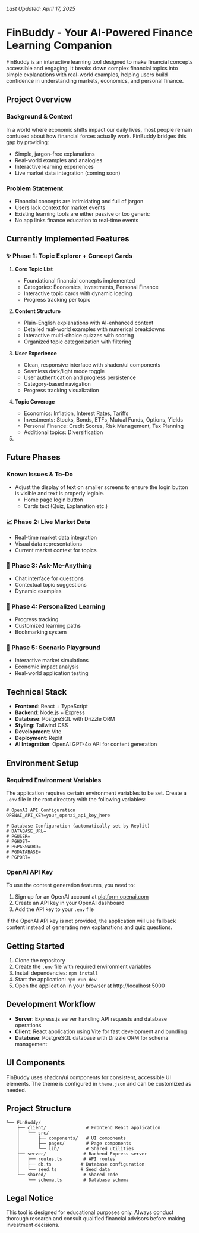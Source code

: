 
*Last Updated: April 17, 2025*

# FinBuddy - Your AI-Powered Finance Learning Companion

FinBuddy is an interactive learning tool designed to make financial concepts accessible and engaging. It breaks down complex financial topics into simple explanations with real-world examples, helping users build confidence in understanding markets, economics, and personal finance.

## Project Overview

### Background & Context
In a world where economic shifts impact our daily lives, most people remain confused about how financial forces actually work. FinBuddy bridges this gap by providing:
- Simple, jargon-free explanations
- Real-world examples and analogies
- Interactive learning experiences
- Live market data integration (coming soon)

### Problem Statement
- Financial concepts are intimidating and full of jargon
- Users lack context for market events
- Existing learning tools are either passive or too generic
- No app links finance education to real-time events

## Currently Implemented Features

### ✨ Phase 1: Topic Explorer + Concept Cards
1. **Core Topic List**
   - Foundational financial concepts implemented
   - Categories: Economics, Investments, Personal Finance
   - Interactive topic cards with dynamic loading
   - Progress tracking per topic

2. **Content Structure**
   - Plain-English explanations with AI-enhanced content
   - Detailed real-world examples with numerical breakdowns
   - Interactive multi-choice quizzes with scoring
   - Organized topic categorization with filtering

3. **User Experience**
   - Clean, responsive interface with shadcn/ui components
   - Seamless dark/light mode toggle
   - User authentication and progress persistence
   - Category-based navigation
   - Progress tracking visualization

4. **Topic Coverage**
   - Economics: Inflation, Interest Rates, Tariffs
   - Investments: Stocks, Bonds, ETFs, Mutual Funds, Options, Yields
   - Personal Finance: Credit Scores, Risk Management, Tax Planning
   - Additional topics: Diversification
5. 

## Future Phases

### Known Issues & To-Do
- Adjust the display of text on smaller screens to ensure the login button is visible and text is properly legible.
   - Home page login button
   - Cards text (Quiz, Explanation etc.)

### 📈 Phase 2: Live Market Data
- Real-time market data integration
- Visual data representations
- Current market context for topics

### 💬 Phase 3: Ask-Me-Anything
- Chat interface for questions
- Contextual topic suggestions
- Dynamic examples

### 🧪 Phase 4: Personalized Learning
- Progress tracking
- Customized learning paths
- Bookmarking system

### 🚀 Phase 5: Scenario Playground
- Interactive market simulations
- Economic impact analysis
- Real-world application testing

## Technical Stack

- **Frontend**: React + TypeScript
- **Backend**: Node.js + Express
- **Database**: PostgreSQL with Drizzle ORM
- **Styling**: Tailwind CSS
- **Development**: Vite
- **Deployment**: Replit
- **AI Integration**: OpenAI GPT-4o API for content generation

## Environment Setup

### Required Environment Variables

The application requires certain environment variables to be set. Create a `.env` file in the root directory with the following variables:

```
# OpenAI API Configuration
OPENAI_API_KEY=your_openai_api_key_here

# Database Configuration (automatically set by Replit)
# DATABASE_URL=
# PGUSER=
# PGHOST=
# PGPASSWORD=
# PGDATABASE=
# PGPORT=
```

### OpenAI API Key

To use the content generation features, you need to:

1. Sign up for an OpenAI account at [platform.openai.com](https://platform.openai.com)
2. Create an API key in your OpenAI dashboard
3. Add the API key to your `.env` file

If the OpenAI API key is not provided, the application will use fallback content instead of generating new explanations and quiz questions.

## Getting Started

1. Clone the repository
2. Create the `.env` file with required environment variables
3. Install dependencies: `npm install`
4. Start the application: `npm run dev`
5. Open the application in your browser at http://localhost:5000

## Development Workflow

- **Server**: Express.js server handling API requests and database operations
- **Client**: React application using Vite for fast development and bundling
- **Database**: PostgreSQL database with Drizzle ORM for schema management

## UI Components

FinBuddy uses shadcn/ui components for consistent, accessible UI elements. The theme is configured in `theme.json` and can be customized as needed.

## Project Structure

```
└── FinBuddy/
    ├── client/               # Frontend React application
    │   └── src/
    │       ├── components/   # UI components
    │       ├── pages/        # Page components
    │       └── lib/          # Shared utilities
    ├── server/              # Backend Express server
    │   ├── routes.ts        # API routes
    │   ├── db.ts           # Database configuration
    │   └── seed.ts         # Seed data
    └── shared/              # Shared code
        └── schema.ts        # Database schema
```

## Legal Notice

This tool is designed for educational purposes only. Always conduct thorough research and consult qualified financial advisors before making investment decisions.
